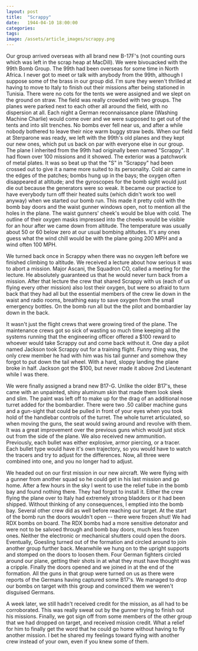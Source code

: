 ```yaml
---
layout: post
title:  "Scrappy"
date:   1944-04-10 18:00:00
categories:
tags: 
image: /assets/article_images/scrappy.png
---
```


Our group arrived overseas with all brand new B-17F's (not counting ours which was left in the scrap heap at MacDill). We were bivouacked with the 99th Bomb Group. The 99th had been overseas for some time in North Africa. I never got to meet or talk with anybody from the 99th, although I suppose some of the brass in our group did. I'm sure they weren't thrilled at having to move to Italy to finish out their missions after being stationed in Tunisia. There were no cots for the tents we were assigned and we slept on the ground on straw. The field was really crowded with two groups. The planes were parked next to each other all around the field, with no dispersion at all. Each night a German reconnaissance plane (Washing Machine Charlie) would come over and we were supposed to get out of the tents and into slit trenches. No bombs ever fell near us, and after a while nobody bothered to leave their nice warm buggy straw beds. When our field at Sterparone was ready, we left with the 99th's old planes and they kept our new ones, which put us back on par with everyone else in our group. The plane I inherited from the 99th had originally been named "Scrappy". It had flown over 100 missions and it showed. The exterior was a patchwork of metal plates. It was so beat up that the "S" in "Scrappy" had been crossed out to give it a name more suited to its personality. Cold air came in the edges of the patches; bombs hung up in the bays; the oxygen often disappeared at altitude; and the gyroscopes for the bomb sight would just die out because the generators were so weak. It became our practice to have everybody turn off their heated suits (which didn't work too well anyway) when we started our bomb run. This made it pretty cold with the bomb bay doors and the waist gunner windows open, not to mention all the holes in the plane. The waist gunners' cheek's would be blue with cold. The outline of their oxygen masks impressed into the cheeks would be visible for an hour after we came down from altitude. The temperature was usually about 50 or 60 below zero at our usual bombing altitudes. It's any ones guess what the wind chill would be with the plane going 200 MPH and a wind often 100 MPH. 

We turned back once in Scrappy when there was no oxygen left before we finished climbing to altitude. We received a lecture about how serious it was to abort a mission. Major Ascani, the Squadron CO, called a meeting for the lecture. He absolutely guaranteed us that he would never turn back from a mission. After that lecture the crew that shared Scrappy with us (each of us flying every other mission) also lost their oxygen, but were so afraid to turn back that they had all but the essential members of the crew lie down in the waist and radio rooms, breathing easy to save oxygen from the small emergency bottles. On the bomb run all but the the pilot and bombardier lay down in the back.

It wasn't just the flight crews that were growing tired of the plane. The maintenance crews got so sick of wasting so much time keeping all the systems running that the engineering officer offered a $100 reward to whoever would take Scrappy out and come back without it. One day a pilot named Jackson took Scrappy out for a training flight. Funny thing was, the only crew member he had with him was his tail gunner and somehow they forgot to put down the tail wheel. With a hard, sloppy landing the plane broke in half. Jackson got the $100, but never made it above 2nd Lieutenant while I was there. 

We were finally assigned a brand new B17-G. Unlike the older B17's, these came with an unpainted, shiny aluminum skin that made them look sleek and slim. The paint was left off to make up for the drag of an additional nose turret added for the bombardier. There were two .50 caliber machine guns and a gun-sight that could be pulled in front of your eyes when you took hold of the handlebar controls of the turret. The whole turret articulated, so when moving the guns, the seat would swing around and revolve with them. It was a great improvement over the previous guns which would just stick out from the side of the plane. We also received new ammunition. Previously, each bullet was either explosive, armor piercing, or a tracer. Each bullet type would have it's own trajectory, so you would have to watch the tracers and try to adjust for the differences. Now, all three were combined into one, and you no longer had to adjust. 

We headed out on our first mission in our new aircraft. We were flying with a gunner from another squad so he could get in his last mission and go home. After a few hours in the sky I went to use the relief tube in the bomb bay and found nothing there. They had forgot to install it. Either the crew flying the plane over to Italy had extremely strong bladders or it had been shipped. Without thinking of any consequences, I emptied into the bomb bay. Several other crew did as well before reaching our target. At the start of the bomb run the doors wouldn't open -- there were frozen shut! We had RDX bombs on board. The RDX bombs had a more sensitive detonator and were not to be salvoed through and bomb bay doors, much less frozen ones. Neither the electronic or mechanical shutters could open the doors. Eventually, Goesling turned out of the formation and circled around to join another group further back. Meanwhile we hung on to the upright supports and stomped on the doors to loosen them. Four German fighters circled around our plane, getting their shots in at what they must have thought was a cripple. Finally the doors opened and we joined in at the end of the formation. All the guns in that group were turned on us as there were reports of the Germans having captured some B17's. We managed to drop our bombs on target with this group and convinced them we weren't disguised Germans. 

A week later, we still hadn't received credit for the mission, as all had to be corroborated. This was really sweat out by the gunner trying to finish out his missions. Finally, we got sign off from some members of the other group that we had dropped on target, and received mission credit. What a relief for him to finally get the word that he could go home without having to fly another mission. I bet he shared my feelings toward flying with another crew instead of your own, even if you knew some of them.

